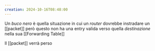 ```yaml
---
creation: 2024-10-16T08:48:00
---
```

Un *buco nero* è quella situazione in cui un *router* dovrebbe instradare un [[packet]] però questo non ha una entry valida verso quella *destinazione* nella sua [[Forwarding Table]] 

Il [[packet]] verrà perso